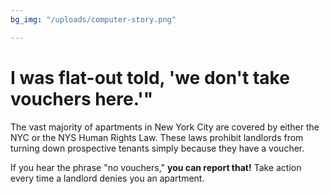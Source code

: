 ```yaml
---
bg_img: "/uploads/computer-story.png"

---
```

# I was flat-out told, 'we don't take vouchers here.'"

The vast majority of apartments in New York City are covered by either the NYC or the NYS Human Rights Law. These laws prohibit landlords from turning down prospective tenants simply because they have a voucher.

If you hear the phrase "no vouchers," **you can report that!** Take action every time a landlord denies you an apartment.